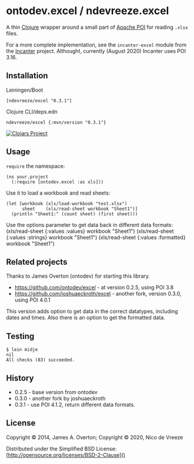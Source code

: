 # ontodev.excel / ndevreeze.excel 

A thin [Clojure](http://clojure.org) wrapper around a small part of [Apache POI](http://poi.apache.org) for reading `.xlsx` files. 

For a more complete implementation, see the `incanter-excel` module from the [Incanter](https://github.com/liebke/incanter) project. Althought, currently (August 2020) Incanter uses POI 3.16.

## Installation

Leiningen/Boot

    [ndevreeze/excel "0.3.1"]

Clojure CLI/deps.edn

    ndevreeze/excel {:mvn/version "0.3.1"}

[![Clojars Project](https://img.shields.io/clojars/v/ndevreeze/excel.svg)](https://clojars.org/ndevreeze/excel)

## Usage

`require` the namespace:

    (ns your.project
      (:require [ontodev.excel :as xls]))

Use it to load a workbook and read sheets:

    (let [workbook (xls/load-workbook "test.xlsx")
          sheet    (xls/read-sheet workbook "Sheet1")]
      (println "Sheet1:" (count sheet) (first sheet)))

Use the options parameter to get data back in different data formats:
    (xls/read-sheet {:values :values} workbook "Sheet1")
    (xls/read-sheet {:values :strings} workbook "Sheet1")
    (xls/read-sheet {:values :formatted} workbook "Sheet1")

## Related projects

Thanks to James Overton (ontodev) for starting this library.

* https://github.com/ontodev/excel - at version 0.2.5, using POI 3.8
* https://github.com/joshuaeckroth/excel - another fork, version 0.3.0, using POI 4.0.1

This version adds option to get data in the correct datatypes, including dates and times. Also there is an option to get the formatted data.

## Testing

    $ lein midje
    nil
    All checks (83) succeeded.

## History

* 0.2.5 - base version from ontodev
* 0.3.0 - another fork by joshuaeckroth
* 0.3.1 - use POI 4.1.2, return different data formats.

## License

Copyright © 2014, James A. Overton; Copyright © 2020, Nico de Vreeze

Distributed under the Simplified BSD License: [http://opensource.org/licenses/BSD-2-Clause]()

